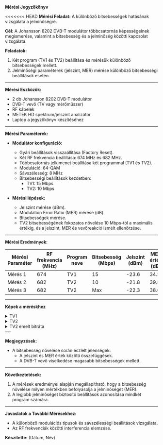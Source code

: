 **Mérési Jegyzőkönyv**

<<<<<<< HEAD
**Mérési Feladat:**
A különböző bitsebességek hatásának vizsgálata a jelminőségre.

**Cél:**
A Johansson 8202 DVB-T modulátor többcsatornás képességeinek megismerése, valamint a bitsebesség és a jelminőség közötti kapcsolat vizsgálata.

**Feladatok:**

1. Két program (TV1 és TV2) beállítása és mérésük különböző bitsebességek mellett.
2. Jelminőségi paraméterek (jelszint, MER) mérése különböző bitsebességi beállítások esetén.

---

**Mérési Eszközök:**

- 2 db Johansson 8202 DVB-T modulátor
- DVB-T vevő (TV vagy mérőműszer)
- RF kábelek
- METEK HD spektrum/jelszint analizátor
- Laptop a jegyzőkönyv készítéséhez

---

**Mérési Paraméterek:**

- **Modulátor konfiguráció:**

  - Gyári beállítások visszaállítása (Factory Reset).
  - Két RF frekvencia beállítása: 674 MHz és 682 MHz.
  - Többcsatornás jelkimenet beállítása két programmal (TV1 és TV2).
  - Moduláció: 64-QAM
  - Sávszélesség: 8 MHz
  - Bitsebességi beállítások kezdetben:
    - TV1: 15 Mbps
    - TV2: 10 Mbps

- **Mérési lépések:**

  - Jelszint mérése (dBm).
  - Modulation Error Ratio (MER) mérése (dB).
  - Bitsebességek mérése.
  - TV2 bitsebességének fokozatos növelése 10 Mbps-tól a maximális értékig, és a jelszint, MER és vevőreakció ismélt ellenőrzése.

---

**Mérési Eredmények:**

| Mérési Paraméter | RF frekvencia (MHz) | Program neve | Bitsebesség (Mbps) | Jelszint (dBm) | MER érték (dB) |
| ---------------- | ------------------- | ------------ | ------------------ | -------------- | -------------- |
| Mérés 1          | 674                 | TV1          | 15                 | -23.6          | 34.5           |
| Mérés 2          | 682                 | TV2          | 10                 | -21.8          | 39.8           |
| Mérés 3          | 682                 | TV2          | Max                | -22.3          | 38.6           |

---
**Képek a méréskhez**
<details>
  <summary>TV1</summary>
    <details>
      <summary>TV</summary>
      <img src="">
    </details>
    <details>
       <summary>Spect</summary>
      <img src="">
    </details>
    <details>
      <summary>Meter</summary>
      <img src="">
    </details>
</details>

<details>
  <summary>TV2</summary>
    <details>
      <summary>TV</summary>
      <img src="">
    </details>
    <details>
       <summary>Spect</summary>
      <img src="">
    </details>
    <details>
      <summary>Meter</summary>
      <img src="">
    </details>
</details>

<details>
  <summary>TV2 emelt bitráta</summary>
    <details>
      <summary>TV</summary>
      <img src="">
    </details>
    <details>
       <summary>Spect</summary>
      <img src="">
    </details>
    <details>
      <summary>Meter</summary>
      <img src="">
    </details>
</details>
---

**Megjegyzések:**

- A bitsebesség növelése során észlelt jelenségek:
  - A jelszint és MER érték közötti összefüggések.
  - A DVB-T vevő viselkedése magasabb bitsebességek mellett.

---

**Következtetések:**

1. A mérések eredményei alapján megállapítható, hogy a bitsebesség növelése milyen mértékben befolyásolja a jelminőséget (MER).
2. A legjobb jelminőséget biztosító beállítások azonosítása mindkét program számára.

---

**Javaslatok a További Mérésekhez:**

- A különböző modulációs típusok és sávszélességi beállítások vizsgálata.
- Az RF frekvenciák közötti interferencia elemzése.

**Készítette:**
(Dátum, Név)